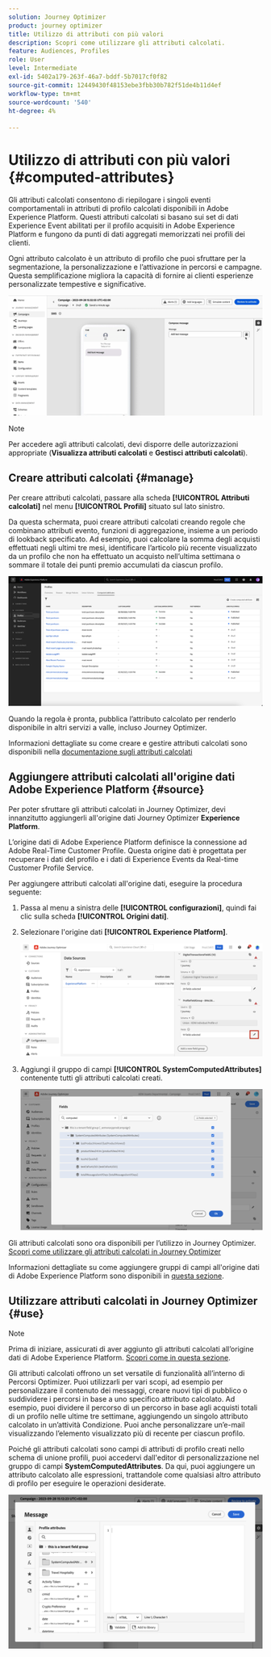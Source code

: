```yaml
---
solution: Journey Optimizer
product: journey optimizer
title: Utilizzo di attributi con più valori
description: Scopri come utilizzare gli attributi calcolati.
feature: Audiences, Profiles
role: User
level: Intermediate
exl-id: 5402a179-263f-46a7-bddf-5b7017cf0f82
source-git-commit: 12449430f48153ebe3fbb30b782f51de4b11d4ef
workflow-type: tm+mt
source-wordcount: '540'
ht-degree: 4%

---
```


# Utilizzo di attributi con più valori {#computed-attributes}

Gli attributi calcolati consentono di riepilogare i singoli eventi comportamentali in attributi di profilo calcolati disponibili in Adobe Experience Platform. Questi attributi calcolati si basano sui set di dati Experience Event abilitati per il profilo acquisiti in Adobe Experience Platform e fungono da punti di dati aggregati memorizzati nei profili dei clienti.

Ogni attributo calcolato è un attributo di profilo che puoi sfruttare per la segmentazione, la personalizzazione e l’attivazione in percorsi e campagne. Questa semplificazione migliora la capacità di fornire ai clienti esperienze personalizzate tempestive e significative.


![](../rn/assets/do-not-localize/computed-attributes.gif)


>[!NOTE]
>
>Per accedere agli attributi calcolati, devi disporre delle autorizzazioni appropriate (**Visualizza attributi calcolati** e **Gestisci attributi calcolati**).

## Creare attributi calcolati {#manage}

Per creare attributi calcolati, passare alla scheda **[!UICONTROL Attributi calcolati]** nel menu **[!UICONTROL Profili]** situato sul lato sinistro.

Da questa schermata, puoi creare attributi calcolati creando regole che combinano attributi evento, funzioni di aggregazione, insieme a un periodo di lookback specificato. Ad esempio, puoi calcolare la somma degli acquisti effettuati negli ultimi tre mesi, identificare l’articolo più recente visualizzato da un profilo che non ha effettuato un acquisto nell’ultima settimana o sommare il totale dei punti premio accumulati da ciascun profilo.

![](assets/computed-attributes.png)

Quando la regola è pronta, pubblica l’attributo calcolato per renderlo disponibile in altri servizi a valle, incluso Journey Optimizer.

Informazioni dettagliate su come creare e gestire attributi calcolati sono disponibili nella [documentazione sugli attributi calcolati](https://experienceleague.adobe.com/docs/experience-platform/profile/computed-attributes/overview.html?lang=it)

## Aggiungere attributi calcolati all&#39;origine dati Adobe Experience Platform {#source}

Per poter sfruttare gli attributi calcolati in Journey Optimizer, devi innanzitutto aggiungerli all&#39;origine dati Journey Optimizer **Experience Platform**.

L’origine dati di Adobe Experience Platform definisce la connessione ad Adobe Real-Time Customer Profile. Questa origine dati è progettata per recuperare i dati del profilo e i dati di Experience Events da Real-time Customer Profile Service.

Per aggiungere attributi calcolati all&#39;origine dati, eseguire la procedura seguente:

1. Passa al menu a sinistra delle **[!UICONTROL configurazioni]**, quindi fai clic sulla scheda **[!UICONTROL Origini dati]**.

1. Selezionare l&#39;origine dati **[!UICONTROL Experience Platform]**.

   ![](assets/computed-attributes-add.png)

1. Aggiungi il gruppo di campi **[!UICONTROL SystemComputedAttributes]** contenente tutti gli attributi calcolati creati.

   ![](assets/computed-attributes-fieldgroup.png)

Gli attributi calcolati sono ora disponibili per l’utilizzo in Journey Optimizer. [Scopri come utilizzare gli attributi calcolati in Journey Optimizer](#use)

Informazioni dettagliate su come aggiungere gruppi di campi all&#39;origine dati di Adobe Experience Platform sono disponibili in [questa sezione](../datasource/adobe-experience-platform-data-source.md).

## Utilizzare attributi calcolati in Journey Optimizer {#use}

>[!NOTE]
>
>Prima di iniziare, assicurati di aver aggiunto gli attributi calcolati all’origine dati di Adobe Experience Platform. [Scopri come in questa sezione](#source).

Gli attributi calcolati offrono un set versatile di funzionalità all’interno di Percorsi Optimizer. Puoi utilizzarli per vari scopi, ad esempio per personalizzare il contenuto dei messaggi, creare nuovi tipi di pubblico o suddividere i percorsi in base a uno specifico attributo calcolato. Ad esempio, puoi dividere il percorso di un percorso in base agli acquisti totali di un profilo nelle ultime tre settimane, aggiungendo un singolo attributo calcolato in un’attività Condizione. Puoi anche personalizzare un’e-mail visualizzando l’elemento visualizzato più di recente per ciascun profilo.

Poiché gli attributi calcolati sono campi di attributi di profilo creati nello schema di unione profili, puoi accedervi dall&#39;editor di personalizzazione nel gruppo di campi **SystemComputedAttributes**. Da qui, puoi aggiungere un attributo calcolato alle espressioni, trattandole come qualsiasi altro attributo di profilo per eseguire le operazioni desiderate.

![](assets/computed-attributes-ajo.png)
